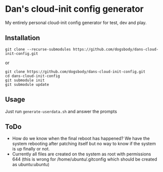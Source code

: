 # Dan's cloud-init config generator

My entirely personal cloud-init config generator for test, dev and play.

## Installation

    git clone --recurse-submodules https://github.com/dogsbody/dans-cloud-init-config.git

or 

    git clone https://github.com/dogsbody/dans-cloud-init-config.git
    cd dans-cloud-init-config
    git submodule init
    git submodule update


## Usage

Just run `generate-userdata.sh` and answer the prompts


## ToDo
* How do we know when the final reboot has happened? We have the system rebooting after patching itself but no way to know if the system is up finally or not.
* Currently all files are created on the system as root with permissions 644 (this is wrong for /home/ubuntu/.gitconfig which should be created as ubuntu:ubuntu)
